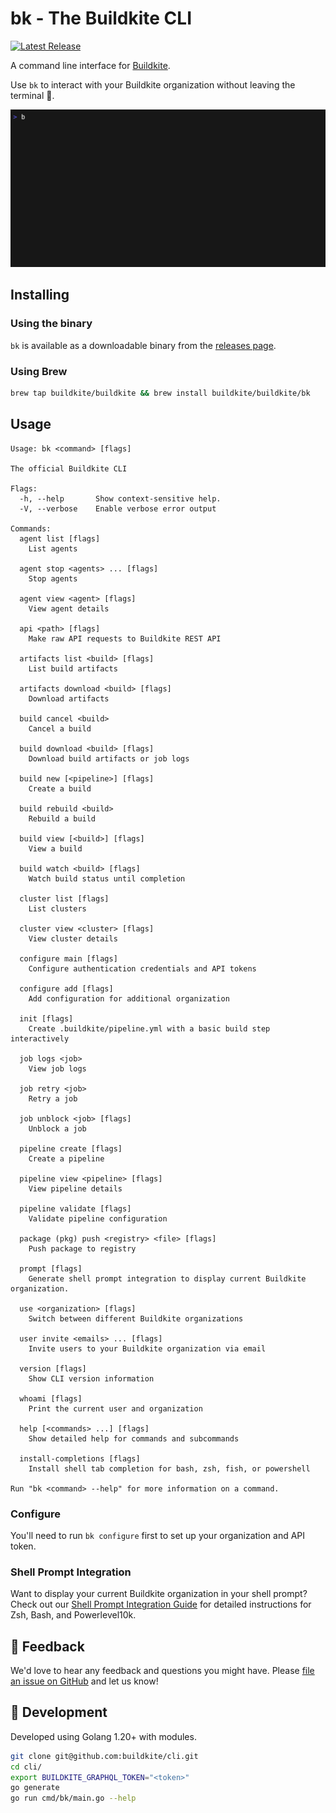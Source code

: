 # bk - The Buildkite CLI

[![Latest Release](https://img.shields.io/github/v/release/buildkite/cli?include_prereleases&sort=semver&display_name=release&logo=buildkite)](https://github.com/buildkite/cli/releases)

A command line interface for [Buildkite](https://buildkite.com/).

Use `bk` to interact with your Buildkite organization without leaving the terminal 🙌.

![bk cli](./images/demo.gif)

## Installing

### Using the binary

`bk` is available as a downloadable binary from the [releases page](https://github.com/buildkite/cli/releases).

### Using Brew

```sh
brew tap buildkite/buildkite && brew install buildkite/buildkite/bk
```

## Usage

```
Usage: bk <command> [flags]

The official Buildkite CLI

Flags:
  -h, --help       Show context-sensitive help.
  -V, --verbose    Enable verbose error output

Commands:
  agent list [flags]
    List agents

  agent stop <agents> ... [flags]
    Stop agents

  agent view <agent> [flags]
    View agent details

  api <path> [flags]
    Make raw API requests to Buildkite REST API

  artifacts list <build> [flags]
    List build artifacts

  artifacts download <build> [flags]
    Download artifacts

  build cancel <build>
    Cancel a build

  build download <build> [flags]
    Download build artifacts or job logs

  build new [<pipeline>] [flags]
    Create a build

  build rebuild <build>
    Rebuild a build

  build view [<build>] [flags]
    View a build

  build watch <build> [flags]
    Watch build status until completion

  cluster list [flags]
    List clusters

  cluster view <cluster> [flags]
    View cluster details

  configure main [flags]
    Configure authentication credentials and API tokens

  configure add [flags]
    Add configuration for additional organization

  init [flags]
    Create .buildkite/pipeline.yml with a basic build step interactively

  job logs <job>
    View job logs

  job retry <job>
    Retry a job

  job unblock <job> [flags]
    Unblock a job

  pipeline create [flags]
    Create a pipeline

  pipeline view <pipeline> [flags]
    View pipeline details

  pipeline validate [flags]
    Validate pipeline configuration

  package (pkg) push <registry> <file> [flags]
    Push package to registry

  prompt [flags]
    Generate shell prompt integration to display current Buildkite organization.

  use <organization> [flags]
    Switch between different Buildkite organizations

  user invite <emails> ... [flags]
    Invite users to your Buildkite organization via email

  version [flags]
    Show CLI version information

  whoami [flags]
    Print the current user and organization

  help [<commands> ...] [flags]
    Show detailed help for commands and subcommands

  install-completions [flags]
    Install shell tab completion for bash, zsh, fish, or powershell

Run "bk <command> --help" for more information on a command.
```

### Configure

You'll need to run `bk configure` first to set up your organization and API token.

### Shell Prompt Integration

Want to display your current Buildkite organization in your shell prompt? Check out our [Shell Prompt Integration Guide](/docs/shell-prompt-integration.md) for detailed instructions for Zsh, Bash, and Powerlevel10k.

## 💬 Feedback

We'd love to hear any feedback and questions you might have. Please [file an issue on GitHub](https://github.com/buildkite/cli/issues) and let us know!

## 🔨 Development

Developed using Golang 1.20+ with modules.

```bash
git clone git@github.com:buildkite/cli.git
cd cli/
export BUILDKITE_GRAPHQL_TOKEN="<token>"
go generate
go run cmd/bk/main.go --help
```
